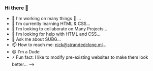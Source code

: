 ### Hi there 👋
- 🔭 I'm working on many things 🙂 ...
- 🌱 I’m currently learning  HTML & CSS...
- 👯 I’m looking to collaborate on Many Projects...
- 🤔 I’m looking for help with HTML and CSS...
- 💬 Ask me about SUBG...
- 📫 How to reach me: nick@strandedclone.ml...
- 😄 I'm a Dude
- ⚡ Fun fact: I like to modify pre-existing websites to make them look better...
-->
